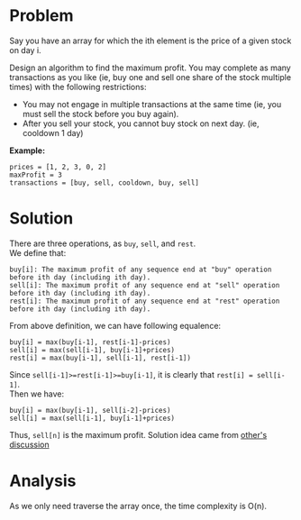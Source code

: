 # Problem
Say you have an array for which the ith element is the price of a given stock on day i.

Design an algorithm to find the maximum profit. You may complete as many transactions as you like (ie, buy one and sell one share of the stock multiple times) with the following restrictions:

* You may not engage in multiple transactions at the same time (ie, you must sell the stock before you buy again).  
* After you sell your stock, you cannot buy stock on next day. (ie, cooldown 1 day)  

**Example:**
```
prices = [1, 2, 3, 0, 2]
maxProfit = 3
transactions = [buy, sell, cooldown, buy, sell]
```
# Solution
There are three operations, as `buy`, `sell`, and `rest`.  
We define that:  
``` 
buy[i]: The maximum profit of any sequence end at "buy" operation before ith day (including ith day).  
sell[i]: The maximum profit of any sequence end at "sell" operation before ith day (including ith day).  
rest[i]: The maximum profit of any sequence end at "rest" operation before ith day (including ith day).  
```  
From above definition, we can have following equalence:  
```
buy[i] = max(buy[i-1], rest[i-1]-prices)
sell[i] = max(sell[i-1], buy[i-1]+prices)
rest[i] = max(buy[i-1], sell[i-1], rest[i-1])
```
Since `sell[i-1]>=rest[i-1]>=buy[i-1]`, it is clearly that `rest[i] = sell[i-1]`.  
Then we have:  
```
buy[i] = max(buy[i-1], sell[i-2]-prices)  
sell[i] = max(sell[i-1], buy[i-1]+prices)  
```
Thus, `sell[n]` is the maximum profit.
Solution idea came from [other's discussion](https://discuss.leetcode.com/topic/30421/share-my-thinking-process)

# Analysis  
As we only need traverse the array once, the time complexity is O(n).
